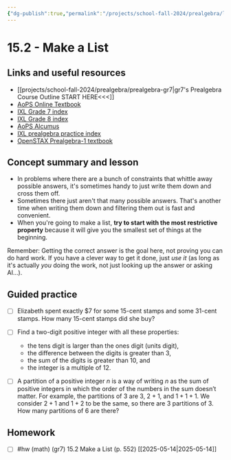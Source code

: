 ```yaml
---
{"dg-publish":true,"permalink":"/projects/school-fall-2024/prealgebra/lessons/15-2-make-a-list/"}
---
```



#  15.2 - Make a List

## Links and useful resources 

- [[projects/school-fall-2024/prealgebra/prealgebra-gr7\|gr7's Prealgebra Course Outline START HERE<<<]]
- [AoPS Online Textbook](https://artofproblemsolving.com/ebooks/prealgebra-ebook/c0toc)
- [IXL Grade 7 index](https://www.ixl.com/math/grade-7)
- [IXL Grade 8 index](https://www.ixl.com/math/grade-8)
- [AoPS Alcumus](https://artofproblemsolving.com/teacher/students)
- [IXL prealgebra practice index](https://www.ixl.com/math/grade-7)
- [OpenSTAX Prealgebra-1 textbook](https://openstax.org/books/prealgebra-2e/pages/1-introduction)



## Concept summary and lesson

- In problems where there are a bunch of constraints that whittle away possible answers, it's sometimes handy to just write them down and cross them off. 
- Sometimes there just aren't that many possible answers. That's another time when writing them down and filtering them out is fast and convenient.
- When you're going to make a list, **try to start with the most restrictive property** because it will give you the smallest set of things at the beginning.

Remember: Getting the correct answer is the goal here, not proving you can do hard work. If you have a clever way to get it done, just *use it* (as long as it's actually *you* doing the work, not just looking up the answer or asking AI...).

## Guided practice


- [ ] Elizabeth spent exactly $\$7$ for some $15$-cent stamps and some $31$-cent stamps. How many $15$-cent stamps did she buy?   
- [ ] Find a two-digit positive integer with all these properties:
    - the tens digit is larger than the ones digit (units digit),
    - the difference between the digits is greater than 3,
    - the sum of the digits is greater than 10, and 
    - the integer is a multiple of 12.   
- [ ] A partition of a positive integer $n$ is a way of writing $n$ as the sum of positive integers in which the order of the numbers in the sum doesn’t matter. For example, the partitions of 3 are 3, $2+1$, and $1+1+1$. We consider $2+1$ and $1+2$ to be the same, so there are 3 partitions of 3. How many partitions of 6 are there?   


## Homework


- [ ] #hw (math) (gr7) 15.2 Make a List (p. 552) [[2025-05-14\|2025-05-14]] 
